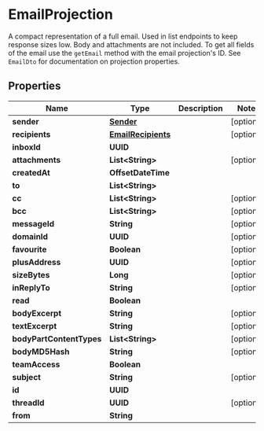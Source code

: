 

# EmailProjection

A compact representation of a full email. Used in list endpoints to keep response sizes low. Body and attachments are not included. To get all fields of the email use the `getEmail` method with the email projection's ID. See `EmailDto` for documentation on projection properties.

## Properties

| Name | Type | Description | Notes |
|------------ | ------------- | ------------- | -------------|
|**sender** | [**Sender**](Sender) |  |  [optional] |
|**recipients** | [**EmailRecipients**](EmailRecipients) |  |  [optional] |
|**inboxId** | **UUID** |  |  |
|**attachments** | **List&lt;String&gt;** |  |  [optional] |
|**createdAt** | **OffsetDateTime** |  |  |
|**to** | **List&lt;String&gt;** |  |  |
|**cc** | **List&lt;String&gt;** |  |  [optional] |
|**bcc** | **List&lt;String&gt;** |  |  [optional] |
|**messageId** | **String** |  |  [optional] |
|**domainId** | **UUID** |  |  [optional] |
|**favourite** | **Boolean** |  |  [optional] |
|**plusAddress** | **UUID** |  |  [optional] |
|**sizeBytes** | **Long** |  |  [optional] |
|**inReplyTo** | **String** |  |  [optional] |
|**read** | **Boolean** |  |  |
|**bodyExcerpt** | **String** |  |  [optional] |
|**textExcerpt** | **String** |  |  [optional] |
|**bodyPartContentTypes** | **List&lt;String&gt;** |  |  [optional] |
|**bodyMD5Hash** | **String** |  |  [optional] |
|**teamAccess** | **Boolean** |  |  |
|**subject** | **String** |  |  [optional] |
|**id** | **UUID** |  |  |
|**threadId** | **UUID** |  |  [optional] |
|**from** | **String** |  |  |



